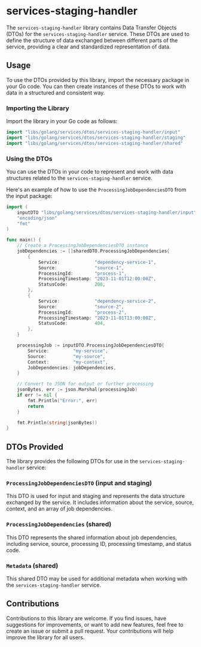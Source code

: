 # services-staging-handler

The `services-staging-handler` library contains Data Transfer Objects (DTOs) for the `services-staging-handler` service. These DTOs are used to define the structure of data exchanged between different parts of the service, providing a clear and standardized representation of data.

## Usage

To use the DTOs provided by this library, import the necessary package in your Go code. You can then create instances of these DTOs to work with data in a structured and consistent way.

### Importing the Library

Import the library in your Go code as follows:

```go
import "libs/golang/services/dtos/services-staging-handler/input"
import "libs/golang/services/dtos/services-staging-handler/staging"
import "libs/golang/services/dtos/services-staging-handler/shared"
```

### Using the DTOs

You can use the DTOs in your code to represent and work with data structures related to the `services-staging-handler` service.

Here's an example of how to use the `ProcessingJobDependenciesDTO` from the input package:

```go
import (
    inputDTO "libs/golang/services/dtos/services-staging-handler/input"
    "encoding/json"
    "fmt"
)

func main() {
    // Create a ProcessingJobDependenciesDTO instance
    jobDependencies := []sharedDTO.ProcessingJobDependencies{
        {
            Service:             "dependency-service-1",
            Source:              "source-1",
            ProcessingId:        "process-1",
            ProcessingTimestamp: "2023-11-01T12:00:00Z",
            StatusCode:          200,
        },
        {
            Service:             "dependency-service-2",
            Source:              "source-2",
            ProcessingId:        "process-2",
            ProcessingTimestamp: "2023-11-01T13:00:00Z",
            StatusCode:          404,
        },
    }

    processingJob := inputDTO.ProcessingJobDependenciesDTO{
        Service:         "my-service",
        Source:          "my-source",
        Context:         "my-context",
        JobDependencies: jobDependencies,
    }

    // Convert to JSON for output or further processing
    jsonBytes, err := json.Marshal(processingJob)
    if err != nil {
        fmt.Println("Error:", err)
        return
    }

    fmt.Println(string(jsonBytes))
}
```

## DTOs Provided

The library provides the following DTOs for use in the `services-staging-handler` service:

### `ProcessingJobDependenciesDTO` (input and staging)

This DTO is used for input and staging and represents the data structure exchanged by the service. It includes information about the service, source, context, and an array of job dependencies.

### `ProcessingJobDependencies` (shared)

This DTO represents the shared information about job dependencies, including service, source, processing ID, processing timestamp, and status code.

### `Metadata` (shared)

This shared DTO may be used for additional metadata when working with the `services-staging-handler` service.

## Contributions

Contributions to this library are welcome. If you find issues, have suggestions for improvements, or want to add new features, feel free to create an issue or submit a pull request. Your contributions will help improve the library for all users.

